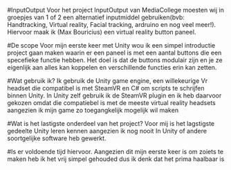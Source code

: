 #InputOutput 
Voor het project InputOutput van MediaCollege moesten wij in groepjes van 1 of 2 een alternatief inputmiddel gebruiken(bvb: Handtracking, Virtual reality, Facial tracking, ardruino en nog veel meer!).
Hiervoor maak ik (Max Bouricius) een virtual reality button paneel.

#De scope
Voor mijn eerste keer met Unity wou ik een simpel introductie project gaan maken waarin er een paneel is met een aantal buttons die een specefieke functie hebben.
Het doel is dat de buttons modulair zijn en je ze eigenlijk aan alles kan koppelen en verschillende functies erin kan zetten.

#Wat gebruik ik?
Ik gebruik de Unity game engine, een willekeurige Vr headset die compatibel is met SteamVR en C# om scripts te schrijfen binnen Unity.
In Unity zelf gebruik ik de SteamVR plugin en ik heb daarvoor gekozen omdat die compatiebel is met de meeste virtual reality headsets aangezien ik mijn game zo toegangkelijk mogelijk wil maken

#Wat is het lastigste onderdeel van het project?
Voor mij is het lagstigste gedeelte Unity leren kennen aangezien ik nog nooit In Unity of andere soortgelijke software heb gewerkt.

#Is er voldoende tijd hiervoor.
Aangezien dit mijn eerste keer is om zoiets te maken heb ik het vrij simpel gehouded dus ik denk dat het prima haalbaar is



